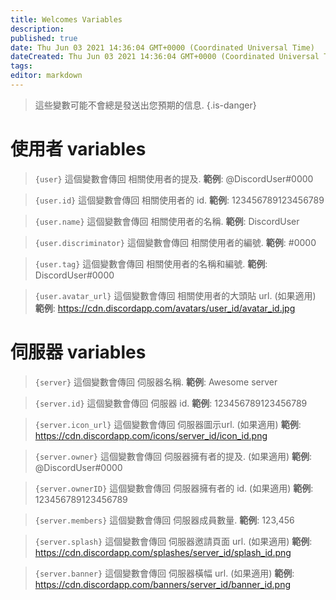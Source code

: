 ```yaml
---
title: Welcomes Variables
description:
published: true
date: Thu Jun 03 2021 14:36:04 GMT+0000 (Coordinated Universal Time)
dateCreated: Thu Jun 03 2021 14:36:04 GMT+0000 (Coordinated Universal Time)
tags:
editor: markdown
---
```


> 這些變數可能不會總是發送出您預期的信息.
{.is-danger}

# 使用者 variables

> `{user}`
> 這個變數會傳回 相關使用者的提及.
> **範例**: @DiscordUser#0000

> `{user.id}`
> 這個變數會傳回 相關使用者的 id.
> **範例**: 123456789123456789

> `{user.name}`
> 這個變數會傳回 相關使用者的名稱.
> **範例**: DiscordUser

> `{user.discriminator}`
> 這個變數會傳回 相關使用者的編號.
> **範例**: #0000

> `{user.tag}`
> 這個變數會傳回 相關使用者的名稱和編號.
> **範例**: DiscordUser#0000

> `{user.avatar_url}`
> 這個變數會傳回 相關使用者的大頭貼 url. (如果適用)
> **範例**: https://cdn.discordapp.com/avatars/user_id/avatar_id.jpg

# 伺服器 variables

> `{server}`
> 這個變數會傳回 伺服器名稱.
> **範例**: Awesome server

> `{server.id}`
> 這個變數會傳回 伺服器 id.
> **範例**: 123456789123456789

> `{server.icon_url}`
> 這個變數會傳回 伺服器圖示url. (如果適用)
> **範例**: https://cdn.discordapp.com/icons/server_id/icon_id.png

> `{server.owner}`
> 這個變數會傳回 伺服器擁有者的提及. (如果適用)
> **範例**: @DiscordUser#0000

> `{server.ownerID}`
> 這個變數會傳回 伺服器擁有者的 id. (如果適用)
> **範例**: 123456789123456789

> `{server.members}`
> 這個變數會傳回 伺服器成員數量.
> **範例**: 123,456

> `{server.splash}`
> 這個變數會傳回 伺服器邀請頁面 url. (如果適用)
> **範例**: https://cdn.discordapp.com/splashes/server_id/splash_id.png

> `{server.banner}`
> 這個變數會傳回 伺服器橫幅 url. (如果適用)
> **範例**: https://cdn.discordapp.com/banners/server_id/banner_id.png
